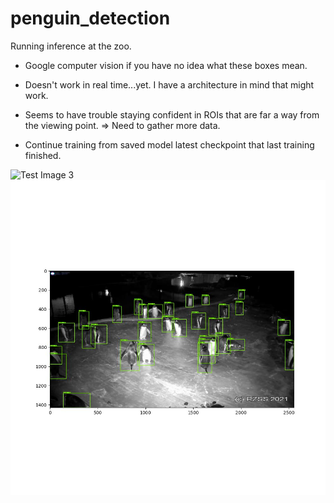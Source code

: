 # penguin_detection
Running inference at the zoo.
* Google computer vision if you have no idea what these boxes mean.

* Doesn't work in real time...yet. I have a architecture in mind that might work.

* Seems to have trouble staying confident in ROIs that are far a way from the viewing point. => Need to gather more data.

* Continue training from saved model latest checkpoint that last training finished.

![Test Image 3](https://github.com/al-lu/penguin_detection/blob/main/demo_1.gif)
![Test Image 4](https://github.com/al-lu/penguin_detection/blob/main/0000003000.jpg)
